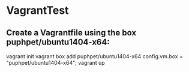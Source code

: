 # VagrantTest
## Create a Vagrantfile using the box puphpet/ubuntu1404-x64:
  vagrant init
  vagrant box add puphpet/ubuntu1404-x64
  config.vm.box = "puphpet/ubuntu1404-x64";
  vagrant up
